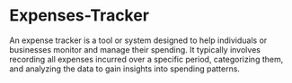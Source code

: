 # Expenses-Tracker
An expense tracker is a tool or system designed to help individuals or businesses monitor and manage their spending. It typically involves recording all expenses incurred over a specific period, categorizing them, and analyzing the data to gain insights into spending patterns.
